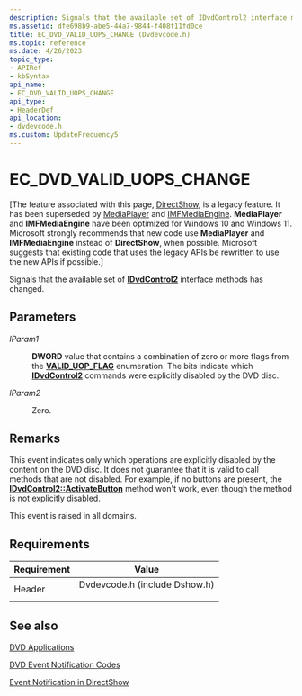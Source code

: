 ```yaml
---
description: Signals that the available set of IDvdControl2 interface methods has changed.
ms.assetid: dfe698b9-abe5-44a7-9844-f408f11fd0ce
title: EC_DVD_VALID_UOPS_CHANGE (Dvdevcode.h)
ms.topic: reference
ms.date: 4/26/2023
topic_type: 
- APIRef
- kbSyntax
api_name: 
- EC_DVD_VALID_UOPS_CHANGE
api_type: 
- HeaderDef
api_location: 
- dvdevcode.h
ms.custom: UpdateFrequency5
---
```


# EC\_DVD\_VALID\_UOPS\_CHANGE

\[The feature associated with this page, [DirectShow](/windows/win32/directshow/directshow), is a legacy feature. It has been superseded by [MediaPlayer](/uwp/api/Windows.Media.Playback.MediaPlayer) and [IMFMediaEngine](/windows/win32/api/mfmediaengine/nn-mfmediaengine-imfmediaengine). **MediaPlayer** and **IMFMediaEngine** have been optimized for Windows 10 and Windows 11. Microsoft strongly recommends that new code use **MediaPlayer** and **IMFMediaEngine** instead of **DirectShow**, when possible. Microsoft suggests that existing code that uses the legacy APIs be rewritten to use the new APIs if possible.\]

Signals that the available set of [**IDvdControl2**](/windows/desktop/api/Strmif/nn-strmif-idvdcontrol2) interface methods has changed.

## Parameters

<dl> <dt>

<span id="lParam1"></span><span id="lparam1"></span><span id="LPARAM1"></span>*lParam1*
</dt> <dd>

**DWORD** value that contains a combination of zero or more flags from the [**VALID\_UOP\_FLAG**](/windows/win32/api/strmif/ne-strmif-valid_uop_flag) enumeration. The bits indicate which [**IDvdControl2**](/windows/desktop/api/Strmif/nn-strmif-idvdcontrol2) commands were explicitly disabled by the DVD disc.

</dd> <dt>

<span id="lParam2"></span><span id="lparam2"></span><span id="LPARAM2"></span>*lParam2*
</dt> <dd>

Zero.

</dd> </dl>

## Remarks

This event indicates only which operations are explicitly disabled by the content on the DVD disc. It does not guarantee that it is valid to call methods that are not disabled. For example, if no buttons are present, the [**IDvdControl2::ActivateButton**](/windows/desktop/api/Strmif/nf-strmif-idvdcontrol2-activatebutton) method won't work, even though the method is not explicitly disabled.

This event is raised in all domains.

## Requirements



| Requirement | Value |
|-------------------|----------------------------------------------------------------------------------------------------------|
| Header<br/> | <dl> <dt>Dvdevcode.h (include Dshow.h)</dt> </dl> |



## See also

<dl> <dt>

[DVD Applications](dvd-applications.md)
</dt> <dt>

[DVD Event Notification Codes](dvd-notification-codes.md)
</dt> <dt>

[Event Notification in DirectShow](event-notification-in-directshow.md)
</dt> </dl>

 

 




